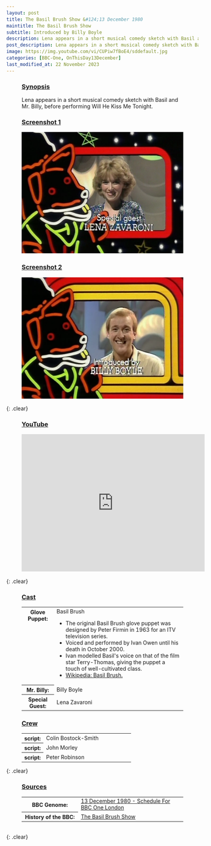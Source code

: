 ```yaml
---
layout: post
title: The Basil Brush Show &#124;13 December 1980
maintitle: The Basil Brush Show
subtitle: Introduced by Billy Boyle
description: Lena appears in a short musical comedy sketch with Basil and Billy Boyle, before performing Will He Kiss Me Tonight.
post_description: Lena appears in a short musical comedy sketch with Basil and Billy Boyle, before performing Will He Kiss Me Tonight.
image: https://img.youtube.com/vi/CUPiw7fBoE4/sddefault.jpg
categories: [BBC-One, OnThisDay13December]
last_modified_at: 22 November 2023
---
```


<figure class="fig3">
<figcaption>
<h3 id="synopsis"><a href="#synopsis">Synopsis</a></h3>
</figcaption>
Lena appears in a short musical comedy sketch with Basil and Mr. Billy, before performing Will He Kiss Me Tonight.
</figure>

<figure class="fig1">
<figcaption>
<h3 id="screenshot1"><a href="#screenshot1">Screenshot 1</a></h3>
</figcaption>
<img src="/assets/images/BBC/1980-12-13-the-basil-brush-show-lena-zavaroni.png" class="full-width">
</figure>

<figure class="fig2">
<figcaption>
<h3 id="screenshot2"><a href="#screenshot2">Screenshot 2</a></h3>
</figcaption>
<img src="/assets/images/BBC/1980-12-13-the-basil-brush-show-billy-boyle.png" class="full-width">
</figure>

{: .clear}

<figure class="fig3">
<h3 id="youtube"><a href="#youtube">YouTube</a></h3>
<div class="responsive-video"><iframe width="480px" height="360px" src="https://www.youtube.com/embed/CUPiw7fBoE4" title="YouTube video player" frameborder="0" allow="accelerometer; autoplay; clipboard-write; encrypted-media; gyroscope; picture-in-picture" allowfullscreen></iframe></div>
</figure>

{: .clear}

<figure class="fig3">
<figcaption>
<h3 id="cast"><a href="#cast">Cast</a></h3>
</figcaption>
<table>
<tr><th style="width:20%; vertical-align:top;">Glove Puppet:</th><td style="width:80%;">Basil Brush<ul>
<li>The original Basil Brush glove puppet was designed by Peter Firmin in 1963 for an ITV television series.</li>
<li>Voiced and performed by Ivan Owen until his death in October 2000.</li>
<li>Ivan modelled Basil's voice on that of the film star Terry-Thomas, giving the puppet a touch of well-cultivated class.</li>
<li><a href="https://en.wikipedia.org/wiki/Basil_Brush">Wikipedia: Basil Brush.</a></li>
</ul></td></tr>
<tr><th>Mr. Billy:</th><td>Billy Boyle</td></tr>
<tr><th>Special Guest:</th><td>Lena Zavaroni</td></tr>
</table>
</figure>

<figure class="fig3">
<figcaption>
<h3 id="crew"><a href="#crew">Crew</a></h3>
</figcaption>
<table>
<tr><th style="width:20%;">script:</th><td style="width:80%;">Colin Bostock-Smith</td></tr>
<tr><th>script:</th><td>John Morley</td></tr>
<tr><th>script:</th><td>Peter Robinson</td></tr>
</table>
</figure>

{: .clear}

<figure class="fig3">
<figcaption>
<h3 id="sources"><a href="#sources">Sources</a></h3>
</figcaption>
<table>
<tr><th style="width:35%;">BBC Genome:</th><td style="width:65%;"><a href="https://genome.ch.bbc.co.uk/schedules/bbcone/london/1980-12-13#at-17.10">13 December 1980 - Schedule For BBC One London</a></td></tr>
<tr><th>History of the BBC:</th><td><a href="https://www.bbc.co.uk/programmes/p01bc8tb">The Basil Brush Show</a></td></tr>
</table>
</figure>

<br />{: .clear}

